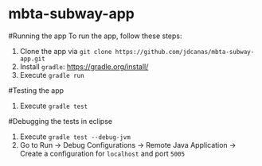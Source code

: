 # mbta-subway-app

#Running the app
To run the app, follow these steps:
1. Clone the app via `git clone https://github.com/jdcanas/mbta-subway-app.git`
2. Install `gradle`: https://gradle.org/install/
3. Execute `gradle run`

#Testing the app
1. Execute `gradle test`

#Debugging the tests in eclipse
1. Execute `gradle test --debug-jvm`
2. Go to Run -> Debug Configurations -> Remote Java Application -> Create a configuration for `localhost` and port `5005`